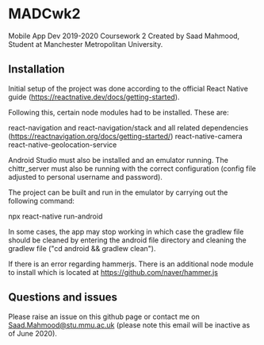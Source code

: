 # MADCwk2
Mobile App Dev 2019-2020 Coursework 2
Created by Saad Mahmood, Student at Manchester Metropolitan University.

## Installation
Initial setup of the project was done according to the official React Native guide (https://reactnative.dev/docs/getting-started).

Following this, certain node modules had to be installed. These are:

react-navigation and react-navigation/stack and all related dependencies (https://reactnavigation.org/docs/getting-started/)
react-native-camera
react-native-geolocation-service

Android Studio must also be installed and an emulator running.
The chittr_server must also be running with the correct configuration (config file adjusted to personal username and password).

The project can be built and run in the emulator by carrying out the following command:

npx react-native run-android

In some cases, the app may stop working in which case the gradlew file should be cleaned by entering the android file
directory and cleaning the gradlew file ("cd android && gradlew clean").

If there is an error regarding hammerjs. There is an additional node module to install which is located at https://github.com/naver/hammer.js

## Questions and issues

Please raise an issue on this github page or contact me on Saad.Mahmood@stu.mmu.ac.uk (please note this email will be inactive as of June 2020).

